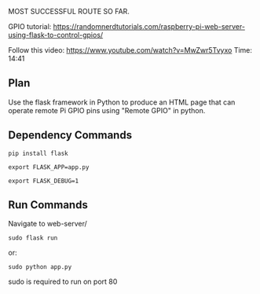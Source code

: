 MOST SUCCESSFUL ROUTE SO FAR. 

GPIO tutorial: https://randomnerdtutorials.com/raspberry-pi-web-server-using-flask-to-control-gpios/

Follow this video: https://www.youtube.com/watch?v=MwZwr5Tvyxo
Time: 14:41

## Plan
Use the flask framework in Python to produce an HTML page that can operate remote Pi GPIO pins using "Remote GPIO" in python.

## Dependency Commands
```
pip install flask

export FLASK_APP=app.py

export FLASK_DEBUG=1
```

## Run Commands
Navigate to web-server/
```
sudo flask run
```
or:
```
sudo python app.py
```
sudo is required to run on port 80
